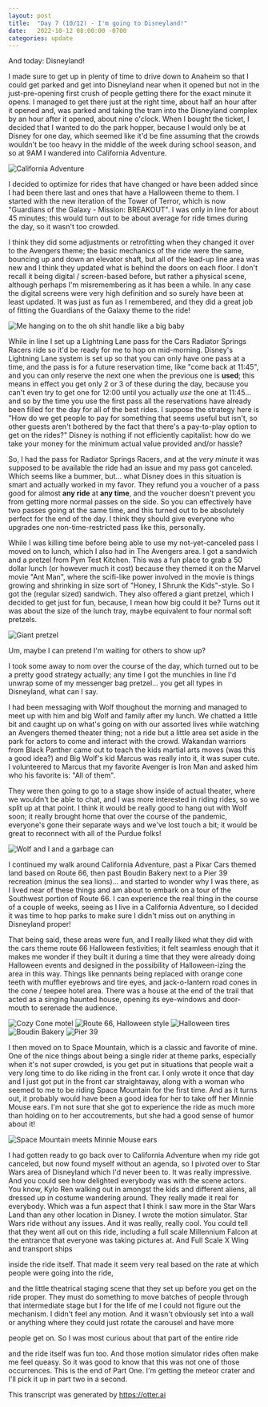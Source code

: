 ```yaml
---
layout: post
title:  "Day 7 (10/12) - I'm going to Disneyland!"
date:   2022-10-12 08:00:00 -0700
categories: update
---
```


And today: Disneyland!


I made sure to get up in plenty of time to drive down to Anaheim so that I could get parked and get into Disneyland near when it opened but not in the just-pre-opening first crush of people getting there for the exact minute it opens. I managed to get there just at the right time, about half an hour after it opened and, was parked and taking the tram into the Disneyland complex by an hour after it opened, about nine o'clock. When I bought the ticket, I decided that I wanted to do the park hopper, because I would only be at Disney for one day, which seemed like it'd be fine assuming that the crowds wouldn't be too heavy in the middle of the week during school season, and so at 9AM I wandered into California Adventure.

![California Adventure](/bitblotter/assets/img/2022/10/PXL_20221012_162215611.jpg)

I decided to optimize for rides that have changed or have been added since I had been there last and ones that have a Halloween theme to them. I started with the new iteration of the Tower of Terror, which is now "Guardians of the Galaxy - Mission: BREAKOUT". I was only in line for about 45 minutes; this would turn out to be about average for ride times during the day, so it wasn't too crowded.

I think they did some adjustments or retrofitting when they changed it over to the Avengers theme; the basic mechanics of the ride were the same, bouncing up and down an elevator shaft, but all of the lead-up line area was new and I think they updated what is behind the doors on each floor. I don't recall it being digital / screen-based before, but rather a physical scene, although perhaps I'm misremembering as it has been a while. In any case the digital screens were very high definition and so surely have been at least updated. It was just as fun as I remembered, and they did a great job of fitting the Guardians of the Galaxy theme to the ride!

![Me hanging on to the oh shit handle like a big baby](/bitblotter/assets/img/2022/10/191498432_HIGH.jpg)

While in line I set up a Lightning Lane pass for the Cars Radiator Springs Racers ride so it'd be ready for me to hop on mid-morning. Disney's Lightning Lane system is set up so that you can only have one pass at a time, and the pass is for a future reservation time, like "come back at 11:45", and you can only reserve the next one when the previous one is **used**; this means in effect you get only 2 or 3 of these during the day, because you can't even try to get one for 12:00 until you actually *use* the one at 11:45... and so by the time you use the first pass all the reservations have already been filled for the day for all of the best rides. I suppose the strategy here is "How do we get people to pay for something that seems useful but isn't, so other guests aren't bothered by the fact that there's a pay-to-play option to get on the rides?" Disney is nothing if not efficiently capitalist: how do we take your money for the minimum actual value provided and/or hassle?

So, I had the pass for Radiator Springs Racers, and at the _very minute_ it was supposed to be available the ride had an issue and my pass got canceled. Which seems like a bummer, but... what Disney does in this situation is smart and actually worked in my favor. They refund you a voucher of a pass good for almost **any ride** at **any time**, and the voucher doesn't prevent you from getting more normal passes on the side. So you can effectively have two passes going at the same time, and this turned out to be absolutely perfect for the end of the day. I think they should give everyone who upgrades one non-time-restricted pass like this, personally.

While I was killing time before being able to use my not-yet-canceled pass I moved on to lunch, which I also had in The Avengers area. I got a sandwich and a pretzel from Pym Test Kitchen. This was a fun place to grab a 50 dollar lunch (or however much it cost) because they themed it on the Marvel movie "Ant Man", where the scifi-like power involved in the movie is things growing and shrinking in size sort of "Honey, I Shrunk the Kids"-style. So I got the (regular sized) sandwich. They also offered a giant pretzel, which I decided to get just for fun, because, I mean how big could it be? Turns out it was about the size of the lunch tray, maybe equivalent to four normal soft pretzels.

![Giant pretzel](/bitblotter/assets/img/2022/10/PXL_20221012_181708511.jpg)

Um, maybe I can pretend I'm waiting for others to show up?

I took some away to nom over the course of the day, which turned out to be a pretty good strategy actually; any time I got the munchies in line I'd unwrap some of my messenger bag pretzel... you get all types in Disneyland, what can I say.

I had been messaging with Wolf thoughout the morning and managed to meet up with him and big Wolf and family after my lunch. We chatted a little bit and caught up on what's going on with our assorted lives while watching an Avengers themed theater thing; not a ride but a little area set aside in the park for actors to come and interact with the crowd. Wakandan warriors from Black Panther came out to teach the kids martial arts moves (was this a good idea?) and Big Wolf's kid Marcus was really into it, it was super cute. I volunteered to Marcus that my favorite Avenger is Iron Man and asked him who his favorite is: "All of them".

They were then going to go to a stage show inside of actual theater, where we wouldn't be able to chat, and I was more interested in riding rides, so we split up at that point. I think it would be really good to hang out with Wolf soon; it really brought home that over the course of the pandemic, everyone's gone their separate ways and we've lost touch a bit; it would be great to reconnect with all of the Purdue folks!

![Wolf and I and a garbage can](/bitblotter/assets/img/2022/10/PXL_20221012_191523310.jpg)

I continued my walk around California Adventure, past a Pixar Cars themed land based on Route 66, then past Boudin Bakery next to a Pier 39 recreation (minus the sea lions)... and started to wonder why I was there, as I lived near of these things and am about to embark on a tour of the Southwest portion of Route 66. I can experience the real thing in the course of a couple of weeks, seeing as I live in a California Adventure, so I decided it was time to hop parks to make sure I didn't miss out on anything in Disneyland proper!

That being said, these areas were fun, and I really liked what they did with the cars theme route 66 Halloween festivities; it felt seamless enough that it makes me wonder if they built it during a time that they were already doing Halloween events and designed in the possibility of Halloween-izing the area in this way. Things like pennants being replaced with orange cone teeth with muffler eyebrows and tire eyes, and jack-o-lantern road cones in the cone / teepee hotel area. There was a house at the end of the trail that acted as a singing haunted house, opening its eye-windows and door-mouth to serenade the audience.

![Cozy Cone motel](/bitblotter/assets/img/2022/10/PXL_20221012_184729640.jpg)
![Route 66, Halloween style](/bitblotter/assets/img/2022/10/PXL_20221012_194842587.jpg)
![Halloween tires](/bitblotter/assets/img/2022/10/PXL_20221013_012332615.jpg)
![Boudin Bakery](/bitblotter/assets/img/2022/10/PXL_20221012_194903239.jpg)
![Pier 39](/bitblotter/assets/img/2022/10/PXL_20221012_194927554.jpg)


I then moved on to Space Mountain, which is a classic and favorite of mine. One of the nice things about being a single rider at theme parks, especially when it's not super crowded, is you get put in situations that people wait a very long time to do like riding in the front car. I only wrote it once that day and I just got put in the front car straightaway, along with a woman who seemed to me to be riding Space Mountain for the first time. And as it turns out, it probably would have been a good idea for her to take off her Minnie Mouse ears. I'm not sure that she got to experience the ride as much more than holding on to her accoutrements, but she had a good sense of humor about it!

![Space Mountain meets Minnie Mouse ears](/bitblotter/assets/img/2022/10/191530212_HIGH.jpg)

I had gotten ready to go back over to California Adventure when my ride got canceled, but now found myself without an agenda, so I pivoted over to Star Wars area of Disneyland which I'd never been to. It was really impressive. And you could see how delighted everybody was with the scene actors. You know, Kylo Ren walking out in amongst the kids and different aliens, all dressed up in costume wandering around. They really made it real for everybody. Which was a fun aspect that I think I saw more in the Star Wars Land than any other location in Disney. I wrote the motion simulator. Star Wars ride without any issues. And it was really, really cool. You could tell that they went all out on this ride, including a full scale Millennium Falcon at the entrance that everyone was taking pictures at. And Full Scale X Wing and transport ships

inside the ride itself. That made it seem very real based on the rate at which people were going into the ride,

and the little theatrical staging scene that they set up before you get on the ride proper. They must do something to move batches of people through that intermediate stage but I for the life of me I could not figure out the mechanism. I didn't feel any motion. And it wasn't obviously set into a wall or anything where they could just rotate the carousel and have more

people get on. So I was most curious about that part of the entire ride

and the ride itself was fun too. And those motion simulator rides often make me feel queasy. So it was good to know that this was not one of those occurrences. This is the end of Part One. I'm getting the meteor crater and I'll pick it up in part two in a second.

This transcript was generated by https://otter.ai
